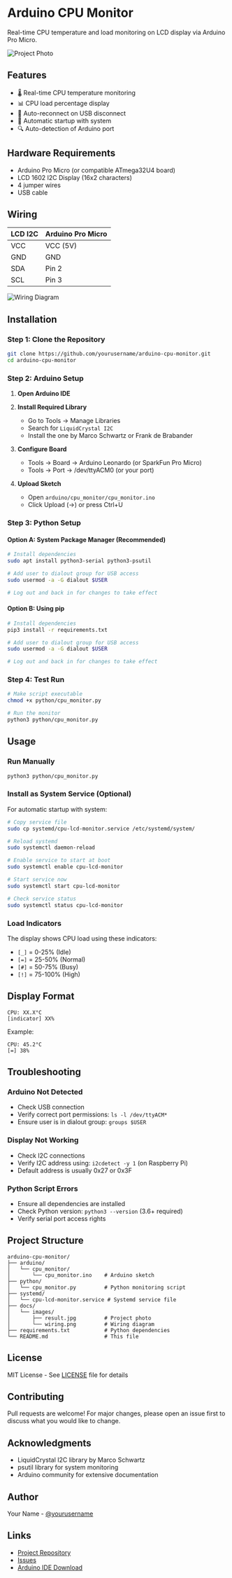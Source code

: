 # Arduino CPU Monitor

Real-time CPU temperature and load monitoring on LCD display via Arduino Pro Micro.

![Project Photo](docs/images/result.jpg)

## Features

- 🌡️ Real-time CPU temperature monitoring
- 📊 CPU load percentage display
- 🔌 Auto-reconnect on USB disconnect
- 🚀 Automatic startup with system
- 🔍 Auto-detection of Arduino port

## Hardware Requirements

- Arduino Pro Micro (or compatible ATmega32U4 board)
- LCD 1602 I2C Display (16x2 characters)
- 4 jumper wires
- USB cable

## Wiring

| LCD I2C | Arduino Pro Micro |
|---------|------------------|
| VCC     | VCC (5V)        |
| GND     | GND             |
| SDA     | Pin 2           |
| SCL     | Pin 3           |

![Wiring Diagram](docs/images/wiring.png)

## Installation

### Step 1: Clone the Repository

```bash
git clone https://github.com/yourusername/arduino-cpu-monitor.git
cd arduino-cpu-monitor
```

### Step 2: Arduino Setup

1. **Open Arduino IDE**
2. **Install Required Library**
   - Go to Tools → Manage Libraries
   - Search for `LiquidCrystal I2C`
   - Install the one by Marco Schwartz or Frank de Brabander

3. **Configure Board**
   - Tools → Board → Arduino Leonardo (or SparkFun Pro Micro)
   - Tools → Port → /dev/ttyACM0 (or your port)

4. **Upload Sketch**
   - Open `arduino/cpu_monitor/cpu_monitor.ino`
   - Click Upload (→) or press Ctrl+U

### Step 3: Python Setup

#### Option A: System Package Manager (Recommended)

```bash
# Install dependencies
sudo apt install python3-serial python3-psutil

# Add user to dialout group for USB access
sudo usermod -a -G dialout $USER

# Log out and back in for changes to take effect
```

#### Option B: Using pip

```bash
# Install dependencies
pip3 install -r requirements.txt

# Add user to dialout group for USB access
sudo usermod -a -G dialout $USER

# Log out and back in for changes to take effect
```

### Step 4: Test Run

```bash
# Make script executable
chmod +x python/cpu_monitor.py

# Run the monitor
python3 python/cpu_monitor.py
```

## Usage

### Run Manually

```bash
python3 python/cpu_monitor.py
```

### Install as System Service (Optional)

For automatic startup with system:

```bash
# Copy service file
sudo cp systemd/cpu-lcd-monitor.service /etc/systemd/system/

# Reload systemd
sudo systemctl daemon-reload

# Enable service to start at boot
sudo systemctl enable cpu-lcd-monitor

# Start service now
sudo systemctl start cpu-lcd-monitor

# Check service status
sudo systemctl status cpu-lcd-monitor
```

### Load Indicators

The display shows CPU load using these indicators:

- `[_]` = 0-25% (Idle)
- `[=]` = 25-50% (Normal)
- `[#]` = 50-75% (Busy)
- `[!]` = 75-100% (High)

## Display Format

```
CPU: XX.X°C
[indicator] XX%
```

Example:
```
CPU: 45.2°C
[=] 38%
```

## Troubleshooting

### Arduino Not Detected

- Check USB connection
- Verify correct port permissions: `ls -l /dev/ttyACM*`
- Ensure user is in dialout group: `groups $USER`

### Display Not Working

- Check I2C connections
- Verify I2C address using: `i2cdetect -y 1` (on Raspberry Pi)
- Default address is usually 0x27 or 0x3F

### Python Script Errors

- Ensure all dependencies are installed
- Check Python version: `python3 --version` (3.6+ required)
- Verify serial port access rights

## Project Structure

```
arduino-cpu-monitor/
├── arduino/
│   └── cpu_monitor/
│       └── cpu_monitor.ino    # Arduino sketch
├── python/
│   └── cpu_monitor.py         # Python monitoring script
├── systemd/
│   └── cpu-lcd-monitor.service # Systemd service file
├── docs/
│   └── images/
│       ├── result.jpg         # Project photo
│       └── wiring.png         # Wiring diagram
├── requirements.txt           # Python dependencies
└── README.md                  # This file
```

## License

MIT License - See [LICENSE](LICENSE) file for details

## Contributing

Pull requests are welcome! For major changes, please open an issue first to discuss what you would like to change.

## Acknowledgments

- LiquidCrystal I2C library by Marco Schwartz
- psutil library for system monitoring
- Arduino community for extensive documentation

## Author

Your Name - [@yourusername](https://github.com/yourusername)

## Links

- [Project Repository](https://github.com/yourusername/arduino-cpu-monitor)
- [Issues](https://github.com/yourusername/arduino-cpu-monitor/issues)
- [Arduino IDE Download](https://www.arduino.cc/en/software)